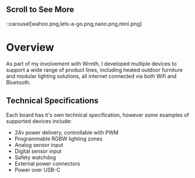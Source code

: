 ## Scroll to See More
::carousel[wahoo.png,lets-a-go.png,nano.png,mini.png]

# Overview
As part of my involvement with Wrmth, I developed multiple devices to support a wide range of product lines, including heated outdoor furniture and modular lighting solutions, all internet connected via both Wifi and Bluetooth.

## Technical Specifications
Each board has it's own technical specification, however some examples of supported devices include:
- 24v power delivery, controllable with PWM
- Programmable RGBW lighting zones
- Analog sensor input
- Digital sensor input
- Safety watchdog
- External power connectors
- Power over USB-C
